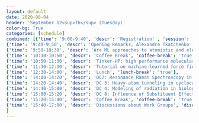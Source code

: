 ```yaml
---
layout: default
date: 2020-08-04
header: 'September 12<sup>th</sup> (Tuesday)'
color-bg: True
categories: [schedule]
combined: [{'time': '9:00-9:40', 'descr': 'Registration' , 'session': 'Session 1: ML in Computational Chemistry and Force Field Development (Chair: Prof. Alexandre Tkatchenko)', 'talk': 'true'},
{'time': '9:40-9:50', 'descr': 'Opening Remarks, Alexandre Tkatchenko (University of Luxembourg)', 'talk': 'true'},
{'time': '9:50-10:30', 'descr': 'Are ML approaches to atomistic and electronic structure simulations ready to go main stream?, Marivi Fernández-Serra (Stony Brook University)', 'talk': 'true'},
{'time': '10:30-10:50', 'descr': 'Coffee Break', 'coffee-break': 'true'},
{'time': '10:50-11:30', 'descr': 'Tinker-HP: high performance molecular dynamics simulations with advanced potentials, Jean-Phillip Piquemal (Sorbonne Universite)', 'talk': 'true'},
{'time': '11:30-12:30', 'descr': 'Tutorial on machine-learned force fields, Stefan Chmiela, Technische Universitat Berlin', 'tutorial': 'true'},
{'time': '12:30-14:00', 'descr': 'Lunch', 'lunch-break': 'true'},
{'time': '14:00-14:20', 'descr': 'DC2: Resonance Raman Spectroscopy in nucleobases, Marlene Bosquez (Eötvös Loránd University)', 'session': 'Session 2: Introducing the research in PHYMOL (chair: Prof. Attila Császár)' , 'talk': 'true'},
{'time': '14:20-14:40', 'descr': 'DC 3: Heavy-atom tunneling in cyclocarbon-ammonia complexes, Nikhila Chandran (Radboud University)', 'talk': 'true'},
{'time': '14:40-15:00', 'descr': 'DC 4: Modeling of radiation in biological tissues using Geant4, Omar Rodríguez López (Universidad de Santiago de Compostela)', 'talk': 'true'},
{'time': '15:00-15:20', 'descr': 'DC 8: Influence of Substituent Effects on Intra- and Intermolecular Hydrogen Bonding in Schiff Bases and Benzimidazole Derivatives: A  Comprehensive Study, Kasia Krupka (CSIC Madrid)', 'talk': 'true'},
{'time': '15:20-15:40', 'descr': 'Coffee Break', 'coffee-break': 'true'},
{'time': '15:40-17:00', 'descr': 'Discussions about Work Groups', 'discussion': 'true'},
]
---
```

